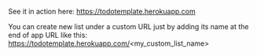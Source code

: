 See it in action here: https://todotemplate.herokuapp.com    

You can create new list under a custom URL just by adding its name at the end of app URL like this:   
https://todotemplate.herokuapp.com/<my_custom_list_name>
